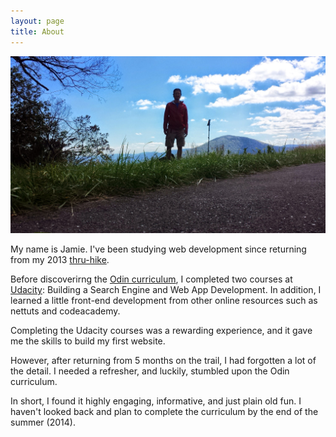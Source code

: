 ```yaml
---
layout: page
title: About
---
```

![About](/assets/about.jpg)

My name is Jamie.  I've been studying web development since returning from my 2013 [thru-hike](http://www.atjindo.com).

Before discoverirng the [Odin curriculum](http://www.theodinproject.com/courses), I completed two courses at [Udacity](https://www.udacity.com/): Building a Search Engine and Web App Development.  In addition, I learned a little front-end development from other online resources such as nettuts and codeacademy.

Completing the Udacity courses was a rewarding experience, and it gave me the skills to build my first website.

However, after returning from 5 months on the trail, I had forgotten a lot of the detail. I needed a refresher, and luckily, stumbled upon the Odin curriculum.

In short, I found it highly engaging, informative, and just plain old fun. I haven't looked back and plan to complete the curriculum by the end of the summer (2014).
